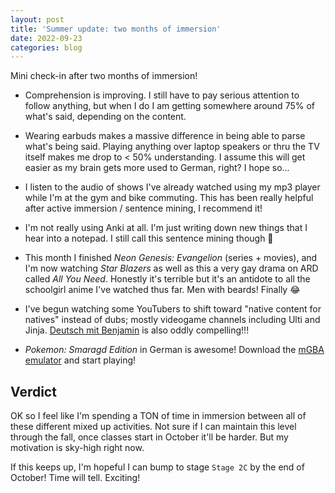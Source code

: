 ```yaml
---
layout: post
title: 'Summer update: two months of immersion'
date: 2022-09-23
categories: blog
---
```


Mini check-in after two months of immersion!

- Comprehension is improving. I still have to pay serious attention to follow anything, but when I do I am getting somewhere around 75% of what's said, depending on the content.

- Wearing earbuds makes a massive difference in being able to parse what's being said. Playing anything over laptop speakers or thru the TV itself makes me drop to < 50% understanding. I assume this will get easier as my brain gets more used to German, right? I hope so...

- I listen to the audio of shows I've already watched using my mp3 player while I'm at the gym and bike commuting. This has been really helpful after active immersion / sentence mining, I recommend it!

- I'm not really using Anki at all. I'm just writing down new things that I hear into a notepad. I still call this sentence mining though 🙂

- This month I finished _Neon Genesis: Evangelion_ (series + movies), and I'm now watching _Star Blazers_ as well as this a very gay drama on ARD called _All You Need_. Honestly it's terrible but it's an antidote to all the schoolgirl anime I've watched thus far. Men with beards! Finally 😂

- I've begun watching some YouTubers to shift toward "native content for natives" instead of dubs; mostly videogame channels including Ulti and Jinja. [Deutsch mit Benjamin](https://www.youtube.com/c/DeutschmitBenjamin/featured) is also oddly compelling!!!

- _Pokemon: Smaragd Edition_ in German is awesome! Download the [mGBA emulator](https://mgba.io/faq.html) and start playing!

## Verdict

OK so I feel like I'm spending a TON of time in immersion between all of these different mixed up activities. Not sure if I can maintain this level through the fall, once classes start in October it'll be harder. But my motivation is sky-high right now.

If this keeps up, I'm hopeful I can bump to stage `Stage 2C` by the end of October! Time will tell. Exciting!
